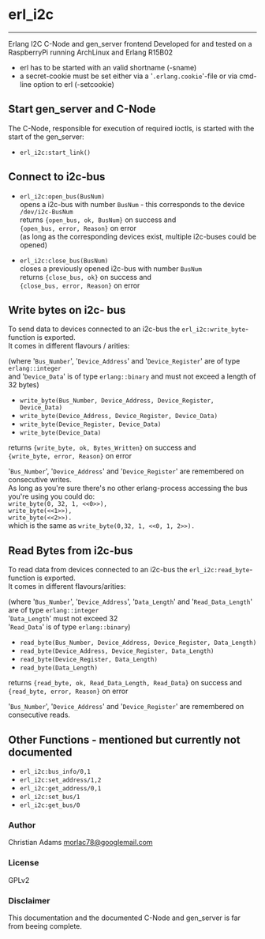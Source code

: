 
# erl_i2c
 ------------------------------------------------------------

Erlang I2C C-Node and gen_server frontend
Developed for and tested on a RaspberryPi running ArchLinux and Erlang R15B02

* erl has to be started with an valid shortname (-sname)  
* a secret-cookie must be set either via a '`.erlang.cookie`'-file or via cmd-line option to erl (-setcookie)  

## Start gen_server and C-Node

The C-Node, responsible for execution of required ioctls, is started with the  
start of the gen_server:

* `erl_i2c:start_link()`

## Connect to i2c-bus

* `erl_i2c:open_bus(BusNum)`  
opens a i2c-bus with number `BusNum` - this corresponds to the device `/dev/i2c-BusNum`  
returns `{open_bus, ok, BusNum}` on success and  
`{open_bus, error, Reason}` on error  
(as long as the corresponding devices exist, multiple i2c-buses could be opened)

* `erl_i2c:close_bus(BusNum)`  
closes a previously opened i2c-bus with number `BusNum`  
returns `{close_bus, ok}` on success and   
`{close_bus, error, Reason}` on error  

## Write bytes on i2c- bus
To send data to devices connected to an i2c-bus the `erl_i2c:write_byte`-function is exported.  
It comes in different flavours / arities:

(where '`Bus_Number`', '`Device_Address`' and '`Device_Register`' are of type `erlang::integer`  
and '`Device_Data`' is of type `erlang::binary` and must not exceed a length of 32 bytes)  

* `write_byte(Bus_Number, Device_Address, Device_Register, Device_Data)`
* `write_byte(Device_Address, Device_Register, Device_Data)`
* `write_byte(Device_Register, Device_Data)`
* `write_byte(Device_Data)`

returns `{write_byte, ok, Bytes_Written}` on success and  
`{write_byte, error, Reason}` on error

'`Bus_Number`', '`Device_Address`' and '`Device_Register`' are remembered on consecutive writes.  
As long as you're sure there's no other erlang-process accessing the bus you're using you could do:  
`write_byte(0, 32, 1, <<0>>),`  
`write_byte(<<1>>),`  
`write_byte(<<2>>).`  
which is the same as `write_byte(0,32, 1, <<0, 1, 2>>).`
 
## Read Bytes from i2c-bus
To read data from devices connected to an i2c-bus the `erl_i2c:read_byte`-function is exported.  
It comes in different flavours/arities:

(where '`Bus_Number`', '`Device_Address`', '`Data_Length`' and '`Read_Data_Length`' are of type `erlang::integer`  
'`Data_Length`' must not exceed 32  
'`Read_Data`' is of type `erlang::binary`)  

* `read_byte(Bus_Number, Device_Address, Device_Register, Data_Length)`
* `read_byte(Device_Address, Device_Register, Data_Length)`
* `read_byte(Device_Register, Data_Length)`
* `read_byte(Data_Length)`

returns `{read_byte, ok, Read_Data_Length, Read_Data}` on success and  
`{read_byte, error, Reason}` on error

'`Bus_Number`', '`Device_Address`' and '`Device_Register`' are remembered on consecutive reads.

## Other Functions - mentioned but currently not documented
* `erl_i2c:bus_info/0,1`
* `erl_i2c:set_address/1,2`
* `erl_i2c:get_address/0,1`
* `erl_i2c:set_bus/1`
* `erl_i2c:get_bus/0`

### Author
Christian Adams <morlac78@googlemail.com>

### License
GPLv2

### Disclaimer
This documentation and the documented C-Node and gen_server is far from beeing complete.  



